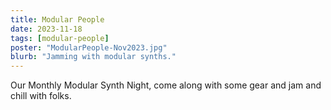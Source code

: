 ```yaml
---
title: Modular People
date: 2023-11-18
tags: [modular-people]
poster: "ModularPeople-Nov2023.jpg"
blurb: "Jamming with modular synths."
---
```


Our Monthly Modular Synth Night, come along with some gear and jam and chill with folks.